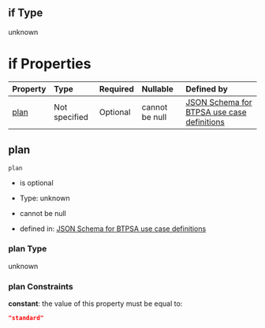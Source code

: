 ## if Type

unknown

# if Properties

| Property      | Type          | Required | Nullable       | Defined by                                                                                                                                                                                                                                  |
| :------------ | :------------ | :------- | :------------- | :------------------------------------------------------------------------------------------------------------------------------------------------------------------------------------------------------------------------------------------ |
| [plan](#plan) | Not specified | Optional | cannot be null | [JSON Schema for BTPSA use case definitions](btpsa-usecase-properties-services-items-allof-2-then-allof-48-then-allof-1-if-properties-plan.md "undefined#/properties/services/items/allOf/2/then/allOf/48/then/allOf/1/if/properties/plan") |

## plan



`plan`

*   is optional

*   Type: unknown

*   cannot be null

*   defined in: [JSON Schema for BTPSA use case definitions](btpsa-usecase-properties-services-items-allof-2-then-allof-48-then-allof-1-if-properties-plan.md "undefined#/properties/services/items/allOf/2/then/allOf/48/then/allOf/1/if/properties/plan")

### plan Type

unknown

### plan Constraints

**constant**: the value of this property must be equal to:

```json
"standard"
```
